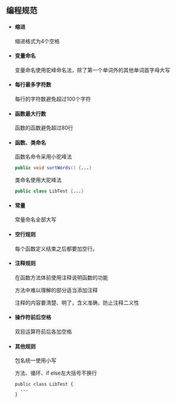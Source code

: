 ## 编程规范

- #### 缩进

  缩进格式为4个空格

- #### 变量命名

  变量命名使用驼峰命名法，除了第一个单词外的其他单词首字母大写

- #### 每行最多字符数

  每行的字符数避免超过100个字符

- #### 函数最大行数

  函数的函数避免超过80行

- #### 函数、类命名

  函数名命令采用小驼峰法

  ```java
  public void sortWords() {...}
  ```

  类命名使用大驼峰法

  ```java
  public class LibTest {...}
  ```

- #### 常量

  常量命名全部大写

- #### 空行规则

  每个函数定义结束之后都要加空行。

- #### 注释规则

  在函数方法体前使用注释说明函数的功能

  方法中难以理解的部分适当添加注释

  注释的内容要清楚、明了，含义准确，防止注释二义性

- #### 操作符前后空格

  双目运算符前后各加空格

- #### 其他规则

  包名统一使用小写

  方法、循环、if else左大括号不换行

  ```
  public class LibTest {
  	...
  }
  ```

  